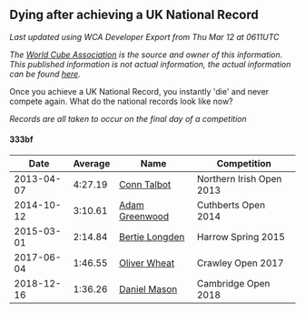 ## Dying after achieving a UK National Record 

*Last updated using WCA Developer Export from Thu Mar 12 at 0611UTC*

*The [World Cube Association](https://www.worldcubeassociation.org) is the source and owner of this information. This published information is not actual information, the actual information can be found [here](https://www.worldcubeassociation.org/results).*

Once you achieve a UK National Record, you instantly 'die' and never compete again. What do the national records look like now?

*Records are all taken to occur on the final day of a competition*

#### 333bf

|Date|Average|Name|Competition|  
|--|--|--|--|  
|2013-04-07|4:27.19|[Conn Talbot](https://www.worldcubeassociation.org/persons/2012TALB01)|Northern Irish Open 2013|  
|2014-10-12|3:10.61|[Adam Greenwood](https://www.worldcubeassociation.org/persons/2011GREE03)|Cuthberts Open 2014|  
|2015-03-01|2:14.84|[Bertie Longden](https://www.worldcubeassociation.org/persons/2014LONG06)|Harrow Spring 2015|  
|2017-06-04|1:46.55|[Oliver Wheat](https://www.worldcubeassociation.org/persons/2016WHEA01)|Crawley Open 2017|  
|2018-12-16|1:36.26|[Daniel Mason](https://www.worldcubeassociation.org/persons/2015MASO04)|Cambridge Open 2018|  
